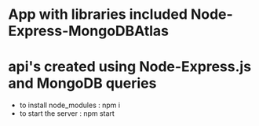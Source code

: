 # App with libraries included Node-Express-MongoDBAtlas
# api's created using Node-Express.js and MongoDB queries
- to install node_modules : npm i
- to start the server : npm start

